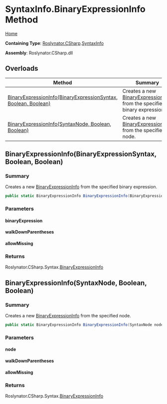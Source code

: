 <a name="_Top"></a>

# SyntaxInfo\.BinaryExpressionInfo Method

[Home](../../../../README.md#_Top)

**Containing Type**: [Roslynator.CSharp](../../README.md#_Top)\.[SyntaxInfo](../README.md#_Top)

**Assembly**: Roslynator\.CSharp\.dll

## Overloads

| Method | Summary |
| ------ | ------- |
| [BinaryExpressionInfo(BinaryExpressionSyntax, Boolean, Boolean)](#Roslynator_CSharp_SyntaxInfo_BinaryExpressionInfo_Microsoft_CodeAnalysis_CSharp_Syntax_BinaryExpressionSyntax_System_Boolean_System_Boolean_) | Creates a new [BinaryExpressionInfo](../../Syntax/BinaryExpressionInfo/README.md#_Top) from the specified binary expression\. |
| [BinaryExpressionInfo(SyntaxNode, Boolean, Boolean)](#Roslynator_CSharp_SyntaxInfo_BinaryExpressionInfo_Microsoft_CodeAnalysis_SyntaxNode_System_Boolean_System_Boolean_) | Creates a new [BinaryExpressionInfo](../../Syntax/BinaryExpressionInfo/README.md#_Top) from the specified node\. |

## BinaryExpressionInfo\(BinaryExpressionSyntax, Boolean, Boolean\) <a name="Roslynator_CSharp_SyntaxInfo_BinaryExpressionInfo_Microsoft_CodeAnalysis_CSharp_Syntax_BinaryExpressionSyntax_System_Boolean_System_Boolean_"></a>

### Summary

Creates a new [BinaryExpressionInfo](../../Syntax/BinaryExpressionInfo/README.md#_Top) from the specified binary expression\.

```csharp
public static BinaryExpressionInfo BinaryExpressionInfo(BinaryExpressionSyntax binaryExpression, bool walkDownParentheses = true, bool allowMissing = false)
```

### Parameters

#### binaryExpression

#### walkDownParentheses

#### allowMissing

### Returns

Roslynator\.CSharp\.Syntax\.[BinaryExpressionInfo](../../Syntax/BinaryExpressionInfo/README.md#_Top)

## BinaryExpressionInfo\(SyntaxNode, Boolean, Boolean\) <a name="Roslynator_CSharp_SyntaxInfo_BinaryExpressionInfo_Microsoft_CodeAnalysis_SyntaxNode_System_Boolean_System_Boolean_"></a>

### Summary

Creates a new [BinaryExpressionInfo](../../Syntax/BinaryExpressionInfo/README.md#_Top) from the specified node\.

```csharp
public static BinaryExpressionInfo BinaryExpressionInfo(SyntaxNode node, bool walkDownParentheses = true, bool allowMissing = false)
```

### Parameters

#### node

#### walkDownParentheses

#### allowMissing

### Returns

Roslynator\.CSharp\.Syntax\.[BinaryExpressionInfo](../../Syntax/BinaryExpressionInfo/README.md#_Top)

